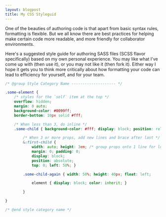```yaml
---
layout: blogpost
title: My CSS Styleguid
---
```


One of the beauties of authoring code is that apart from basic syntax rules, formatting is flexible. But we all know there are best practices for helping make certain code more readable, and more friendly for collaborator environments.

Here's a suggested style guide for authoring SASS files (SCSS flavor specifically) based on my own personal experience. You may like what I've come up with (then use it), or you may not like it (then fork it). Either way I hope it gets you to think more critically about how formatting your code can lead to efficiency for yourself, and for your team.

```css
/* @group Style Category Name -------------------- */

.some-element {
    /* styles for the `self` item at the top */
    overflow: hidden;
    margin: 0 auto;
    background-color: #0099ff;
    border-bottom: 10px solid #fff;

    /* When less than 3, do inline */
    .some-child { background-color: #fff; display: block; position: relative;

        /* When 3 or more props, add new lines and brace after last */
        &:first-child {
            width: auto; height: 3em; /* group props onto 1 line for logical associations */
            margin: 0; padding: 0;
            display: block;
            position: absolute;
            top: 0; left: 50%; }

        .some-child-again { width: 50%; height: 40px; float: left;

            element { display: block; color: inherit; }

        }

}

/* @end style category name */
```